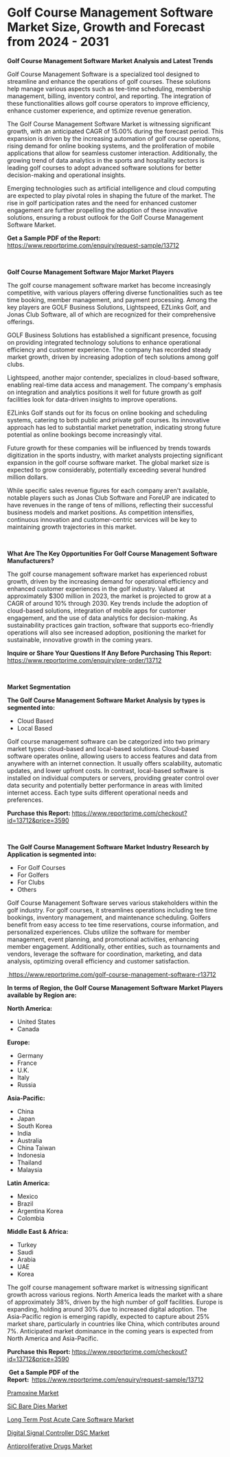 <p><h1>Golf Course Management Software Market Size, Growth and Forecast from 2024 - 2031</h1></p><p><strong>Golf Course Management Software Market Analysis and Latest Trends</strong></p>
<p><p>Golf Course Management Software is a specialized tool designed to streamline and enhance the operations of golf courses. These solutions help manage various aspects such as tee-time scheduling, membership management, billing, inventory control, and reporting. The integration of these functionalities allows golf course operators to improve efficiency, enhance customer experience, and optimize revenue generation.</p><p>The Golf Course Management Software Market is witnessing significant growth, with an anticipated CAGR of 15.00% during the forecast period. This expansion is driven by the increasing automation of golf course operations, rising demand for online booking systems, and the proliferation of mobile applications that allow for seamless customer interaction. Additionally, the growing trend of data analytics in the sports and hospitality sectors is leading golf courses to adopt advanced software solutions for better decision-making and operational insights.</p><p>Emerging technologies such as artificial intelligence and cloud computing are expected to play pivotal roles in shaping the future of the market. The rise in golf participation rates and the need for enhanced customer engagement are further propelling the adoption of these innovative solutions, ensuring a robust outlook for the Golf Course Management Software Market.</p></p>
<p><strong>Get a Sample PDF of the Report:&nbsp;</strong> <a href="https://www.reportprime.com/enquiry/request-sample/13712?utm_campaign=24&utm_medium=2&utm_source=Github&utm_content=ia&utm_term=02102024&utm_id=golf-course-management-software">https://www.reportprime.com/enquiry/request-sample/13712</a></p>
<p>&nbsp;</p>
<p><strong>Golf Course Management Software Major Market Players</strong></p>
<p><p>The golf course management software market has become increasingly competitive, with various players offering diverse functionalities such as tee time booking, member management, and payment processing. Among the key players are GOLF Business Solutions, Lightspeed, EZLinks Golf, and Jonas Club Software, all of which are recognized for their comprehensive offerings. </p><p>GOLF Business Solutions has established a significant presence, focusing on providing integrated technology solutions to enhance operational efficiency and customer experience. The company has recorded steady market growth, driven by increasing adoption of tech solutions among golf clubs.</p><p>Lightspeed, another major contender, specializes in cloud-based software, enabling real-time data access and management. The company's emphasis on integration and analytics positions it well for future growth as golf facilities look for data-driven insights to improve operations.</p><p>EZLinks Golf stands out for its focus on online booking and scheduling systems, catering to both public and private golf courses. Its innovative approach has led to substantial market penetration, indicating strong future potential as online bookings become increasingly vital.</p><p>Future growth for these companies will be influenced by trends towards digitization in the sports industry, with market analysts projecting significant expansion in the golf course software market. The global market size is expected to grow considerably, potentially exceeding several hundred million dollars.</p><p>While specific sales revenue figures for each company aren't available, notable players such as Jonas Club Software and ForeUP are indicated to have revenues in the range of tens of millions, reflecting their successful business models and market positions. As competition intensifies, continuous innovation and customer-centric services will be key to maintaining growth trajectories in this market.</p></p>
<p>&nbsp;</p>
<p><strong>What Are The Key Opportunities For Golf Course Management Software Manufacturers?</strong></p>
<p><p>The golf course management software market has experienced robust growth, driven by the increasing demand for operational efficiency and enhanced customer experiences in the golf industry. Valued at approximately $300 million in 2023, the market is projected to grow at a CAGR of around 10% through 2030. Key trends include the adoption of cloud-based solutions, integration of mobile apps for customer engagement, and the use of data analytics for decision-making. As sustainability practices gain traction, software that supports eco-friendly operations will also see increased adoption, positioning the market for sustainable, innovative growth in the coming years.</p></p>
<p><strong>Inquire or Share Your Questions If Any Before Purchasing This Report:</strong> <a href="https://www.reportprime.com/enquiry/pre-order/13712?utm_campaign=24&utm_medium=2&utm_source=Github&utm_content=ia&utm_term=02102024&utm_id=golf-course-management-software">https://www.reportprime.com/enquiry/pre-order/13712</a></p>
<p>&nbsp;</p>
<p><strong>Market Segmentation</strong></p>
<p><strong>The Golf Course Management Software Market Analysis by types is segmented into:</strong></p>
<p><ul><li>Cloud Based</li><li>Local Based</li></ul></p>
<p><p>Golf course management software can be categorized into two primary market types: cloud-based and local-based solutions. Cloud-based software operates online, allowing users to access features and data from anywhere with an internet connection. It usually offers scalability, automatic updates, and lower upfront costs. In contrast, local-based software is installed on individual computers or servers, providing greater control over data security and potentially better performance in areas with limited internet access. Each type suits different operational needs and preferences.</p></p>
<p><strong>Purchase this Report:&nbsp;</strong><a href="https://www.reportprime.com/checkout?id=13712&price=3590&utm_campaign=24&utm_medium=2&utm_source=Github&utm_content=ia&utm_term=02102024&utm_id=golf-course-management-software">https://www.reportprime.com/checkout?id=13712&price=3590</a></p>
<p>&nbsp;</p>
<p><strong>The Golf Course Management Software Market Industry Research by Application is segmented into:</strong></p>
<p><ul><li>For Golf Courses</li><li>For Golfers</li><li>For Clubs</li><li>Others</li></ul></p>
<p><p>Golf Course Management Software serves various stakeholders within the golf industry. For golf courses, it streamlines operations including tee time bookings, inventory management, and maintenance scheduling. Golfers benefit from easy access to tee time reservations, course information, and personalized experiences. Clubs utilize the software for member management, event planning, and promotional activities, enhancing member engagement. Additionally, other entities, such as tournaments and vendors, leverage the software for coordination, marketing, and data analysis, optimizing overall efficiency and customer satisfaction.</p></p>
<p><a href="https://www.reportprime.com/golf-course-management-software-r13712?utm_campaign=24&utm_medium=2&utm_source=Github&utm_content=ia&utm_term=02102024&utm_id=golf-course-management-software">&nbsp;https://www.reportprime.com/golf-course-management-software-r13712</a></p>
<p><strong>In terms of Region, the Golf Course Management Software Market Players available by Region are:</strong></p>
<p>
    <p> <strong> North America: </strong>
        <ul>
            <li>United States</li>
            <li>Canada</li>
        </ul>
        </p> 
    <p> <strong> Europe: </strong>
        <ul>
            <li>Germany</li>
            <li>France</li>
            <li>U.K.</li>
            <li>Italy</li>
            <li>Russia</li>
        </ul>
        </p> 
    <p> <strong> Asia-Pacific: </strong>
        <ul>
            <li>China</li>
            <li>Japan</li>
            <li>South Korea</li>
            <li>India</li>
            <li>Australia</li>
            <li>China Taiwan</li>
            <li>Indonesia</li>
            <li>Thailand</li>
            <li>Malaysia</li>
        </ul>
        </p> 
    <p> <strong> Latin America: </strong>
        <ul>
            <li>Mexico</li>
            <li>Brazil</li>
            <li>Argentina Korea</li>
            <li>Colombia</li>
        </ul>
        </p> 
    <p> <strong> Middle East & Africa: </strong>
        <ul>
            <li>Turkey</li>
            <li>Saudi</li>
            <li>Arabia</li>
            <li>UAE</li>
            <li>Korea</li>
        </ul>
    </p>
    </p>
<p><p>The golf course management software market is witnessing significant growth across various regions. North America leads the market with a share of approximately 38%, driven by the high number of golf facilities. Europe is expanding, holding around 30% due to increased digital adoption. The Asia-Pacific region is emerging rapidly, expected to capture about 25% market share, particularly in countries like China, which contributes around 7%. Anticipated market dominance in the coming years is expected from North America and Asia-Pacific.</p></p>
<p><strong>Purchase this Report: </strong><a href="https://www.reportprime.com/checkout?id=13712&price=3590&utm_campaign=24&utm_medium=2&utm_source=Github&utm_content=ia&utm_term=02102024&utm_id=golf-course-management-software">https://www.reportprime.com/checkout?id=13712&price=3590</a></p>
<p>&nbsp;<strong>Get a Sample PDF of the Report:&nbsp;&nbsp;</strong><a href="https://www.reportprime.com/enquiry/request-sample/13712?utm_campaign=24&utm_medium=2&utm_source=Github&utm_content=ia&utm_term=02102024&utm_id=golf-course-management-software">https://www.reportprime.com/enquiry/request-sample/13712</a></p>
<p><strong></strong></p>
<p><p><a href="https://www.linkedin.com/pulse/pramoxine-market-size-type-external-creamexternal-gelexternal-a2jbc?utm_campaign=24&utm_medium=2&utm_source=Github&utm_content=ia&utm_term=02102024&utm_id=golf-course-management-software">Pramoxine Market</a></p><p><a href="https://issuu.com/reportprime-2/docs/sic-bare-dies-market-size-2030.pptx_0fc2578efaade1?utm_campaign=24&utm_medium=2&utm_source=Github&utm_content=ia&utm_term=02102024&utm_id=golf-course-management-software">SiC Bare Dies Market</a></p><p><a href="https://github.com/EugeneMBlackman/Market-Research-Report-List-1/blob/main/long-term-post-acute-care-software-market.md?utm_campaign=24&utm_medium=2&utm_source=Github&utm_content=ia&utm_term=02102024&utm_id=golf-course-management-software">Long Term Post Acute Care Software Market</a></p><p><a href="https://issuu.com/reportprime-2/docs/digital-signal-controller-dsc-marke_e84c1a207c6c91?utm_campaign=24&utm_medium=2&utm_source=Github&utm_content=ia&utm_term=02102024&utm_id=golf-course-management-software">Digital Signal Controller DSC Market</a></p><p><a href="https://www.linkedin.com/pulse/market-forecasting-change-global-antiproliferative-drugs-dynamics-jj2bc?utm_campaign=24&utm_medium=2&utm_source=Github&utm_content=ia&utm_term=02102024&utm_id=golf-course-management-software">Antiproliferative Drugs Market</a></p></p>